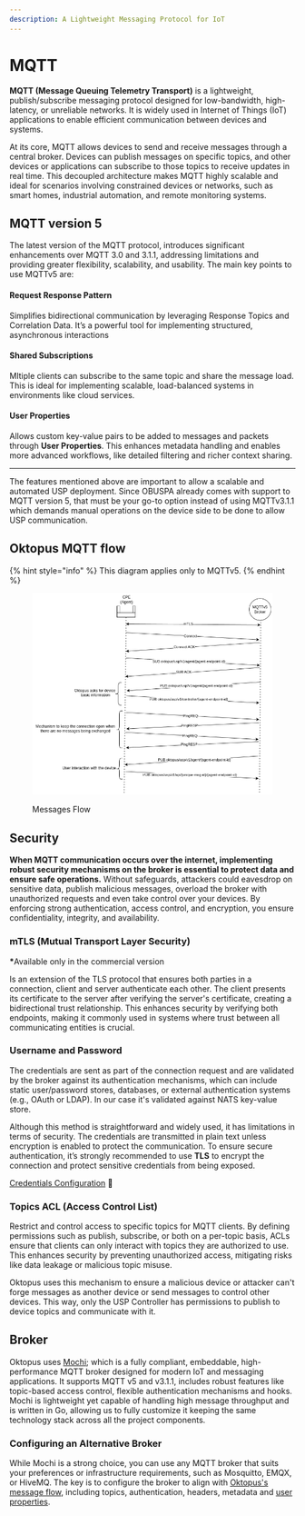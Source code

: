 ```yaml
---
description: A Lightweight Messaging Protocol for IoT
---
```


# MQTT

**MQTT (Message Queuing Telemetry Transport)** is a lightweight, publish/subscribe messaging protocol designed for low-bandwidth, high-latency, or unreliable networks. It is widely used in Internet of Things (IoT) applications to enable efficient communication between devices and systems.

At its core, MQTT allows devices to send and receive messages through a central broker. Devices can publish messages on specific topics, and other devices or applications can subscribe to those topics to receive updates in real time. This decoupled architecture makes MQTT highly scalable and ideal for scenarios involving constrained devices or networks, such as smart homes, industrial automation, and remote monitoring systems.

## MQTT version 5

The latest version of the MQTT protocol, introduces significant enhancements over MQTT 3.0 and 3.1.1, addressing limitations and providing greater flexibility, scalability, and usability. The main key points to use MQTTv5 are:

#### Request Response Pattern

Simplifies bidirectional communication by leveraging Response Topics and Correlation Data. It’s a powerful tool for implementing structured, asynchronous interactions

#### Shared Subscriptions

Mltiple clients can subscribe to the same topic and share the message load. This is ideal for implementing scalable, load-balanced systems in environments like cloud services.

#### User Properties

Allows custom key-value pairs to be added to messages and packets through **User Properties**. This enhances metadata handling and enables more advanced workflows, like detailed filtering and richer context sharing.

***

The features mentioned above are important to allow a scalable and automated USP deployment. Since OBUSPA already comes with support to MQTT version 5, that must be your go-to option instead of using MQTTv3.1.1 which demands manual operations on the device side to be done to allow USP communication.

## Oktopus MQTT flow

{% hint style="info" %}
This diagram applies only to MQTTv5.
{% endhint %}

<figure><img src="../../.gitbook/assets/mqtt-flow-Simple-msg-flow.png" alt=""><figcaption><p>Messages Flow</p></figcaption></figure>

## Security

**When MQTT communication occurs over the internet, implementing robust security mechanisms on the broker is essential to protect data and ensure safe operations.**  Without safeguards, attackers could eavesdrop on sensitive data, publish malicious messages, overload the broker with unauthorized requests and even take control over your devices. By enforcing strong authentication, access control, and encryption, you ensure confidentiality, integrity, and availability.

### mTLS **(Mutual Transport Layer Security)**

**\***&#x41;vailable only in the commercial version

Is an extension of the TLS protocol that ensures both parties in a connection, client and server authenticate each other. The client presents its certificate to the server after verifying the server's certificate, creating a bidirectional trust relationship. This enhances security by verifying both endpoints, making it commonly used in systems where trust between all communicating entities is crucial.

### Username and Password

The credentials are sent as part of the connection request and are validated by the broker against its authentication mechanisms, which can include static user/password stores, databases, or external authentication systems (e.g., OAuth or LDAP). In our case it's validated against NATS key-value store.

Although this method is straightforward and widely used, it has limitations in terms of security. The credentials are transmitted in plain text unless encryption is enabled to protect the communication. To ensure secure authentication, it’s strongly recommended to use **TLS** to encrypt the connection and protect sensitive credentials from being exposed.

[Credentials Configuration](../../getting-started/community-edition.md#credentials) :link:

### Topics ACL (Access Control List)

Restrict and control access to specific topics for MQTT clients. By defining permissions such as publish, subscribe, or both on a per-topic basis, ACLs ensure that clients can only interact with topics they are authorized to use. This enhances security by preventing unauthorized access, mitigating risks like data leakage or malicious topic misuse.

Oktopus uses this mechanism to ensure a malicious device or attacker can't forge messages as another device or send messages to control other devices. This way, only the USP Controller has permissions to publish to device topics and communicate with it.

## Broker

Oktopus uses [Mochi](https://github.com/mochi-mqtt/server); which is a fully compliant, embeddable, high-performance MQTT broker designed for modern IoT and messaging applications. It supports MQTT v5 and v3.1.1,  includes robust features like topic-based access control, flexible authentication mechanisms and hooks. Mochi is lightweight yet capable of handling high message throughput and is written in Go, allowing us to fully customize it keeping the same technology stack across all the project components.

### Configuring an Alternative Broker

While Mochi is a strong choice, you can use any MQTT broker that suits your preferences or infrastructure requirements, such as Mosquitto, EMQX, or HiveMQ. The key is to configure the broker to align with [Oktopus's message flow](mqtt.md#oktopus-mqtt-flow), including topics, authentication, headers, metadata and [user properties](mqtt.md#user-properties).
